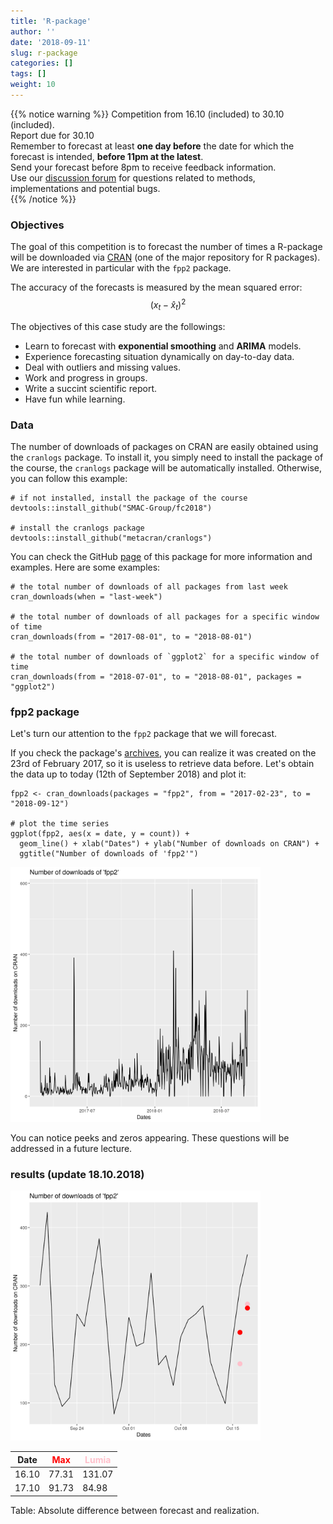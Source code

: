 ```yaml
---
title: 'R-package'
author: ''
date: '2018-09-11'
slug: r-package
categories: []
tags: []
weight: 10
---
```


{{% notice warning %}}
<i class="far fa-calendar-alt"></i> Competition from 16.10 (included) to 30.10 (included).   
<i class="fas fa-atlas"></i> Report due for 30.10   
<i class="far fa-clock"></i> Remember to forecast at least **one day before** the date 
for which the forecast is intended, **before 11pm at the latest**.   
<i class="far fa-comments"></i> Send your forecast before 8pm to receive 
feedback information.   
<i class='fa fa-fw fa-users'></i> Use our [discussion forum](https://piazza.com/unil.ch/fall2018/fc2018/home)
for questions related to methods, implementations and potential bugs.   
{{% /notice %}}

### Objectives

The goal of this competition is to forecast the number of times a R-package 
will be downloaded via [CRAN](https://cran.r-project.org/) (one of the major
repository for R packages). We are interested in particular with
the `fpp2` package.

The accuracy of the forecasts is measured by the mean squared error:
$$(x_t - \hat{x}_t)^2$$

The objectives of this case study are the followings:   

- Learn to forecast with **exponential smoothing** and **ARIMA** models.   
- Experience forecasting situation dynamically on day-to-day data.   
- Deal with outliers and missing values.   
- Work and progress in groups.  
- Write a succint scientific report.   
- Have fun while learning.   

### Data
The number of downloads of packages on CRAN are easily obtained using the `cranlogs` package.
To install it, you simply need to install the package of the course,
the `cranlogs` package will be automatically installed.
Otherwise, you can follow this example:   

```{toml}
# if not installed, install the package of the course
devtools::install_github("SMAC-Group/fc2018")

# install the cranlogs package
devtools::install_github("metacran/cranlogs")
```

You can check the GitHub [page](https://github.com/metacran/cranlogs) of
this package for more information and examples. Here are some examples:

```{toml}
# the total number of downloads of all packages from last week
cran_downloads(when = "last-week")

# the total number of downloads of all packages for a specific window of time
cran_downloads(from = "2017-08-01", to = "2018-08-01")

# the total number of downloads of `ggplot2` for a specific window of time
cran_downloads(from = "2018-07-01", to = "2018-08-01", packages = "ggplot2")
```
### fpp2 package
Let's turn our attention to the `fpp2` package that we will forecast.

If you check the package's [archives](https://cran.r-project.org/src/contrib/Archive/fpp2/),
you can realize it was created on the 23rd of February 2017, so it is useless 
to retrieve data before. Let's obtain the data up to today (12th of September 2018)
and plot it:

```{toml}
fpp2 <- cran_downloads(packages = "fpp2", from = "2017-02-23", to = "2018-09-12")

# plot the time series
ggplot(fpp2, aes(x = date, y = count)) +
  geom_line() + xlab("Dates") + ylab("Number of downloads on CRAN") + 
  ggtitle("Number of downloads of 'fpp2'")
```
<img src="https://raw.githubusercontent.com/SMAC-Group/fc2018_website/master/data/fpp2_1.png" alt="fpp21" width="400px"/> 

You can notice peeks and zeros appearing. These questions will be addressed in a future
lecture.

### results (update 18.10.2018)

<img src="https://raw.githubusercontent.com/SMAC-Group/fc2018_website/master/data/fpp2_2.png" alt="fpp22" width="400px"/> 

Date | <span style="color:red">Max</span> | <span style="color:pink">Lumia</span>
--- | --- | ---
16.10 | 77.31 | 131.07   
17.10 | 91.73 | 84.98   

Table: Absolute difference between forecast and realization.